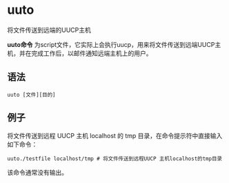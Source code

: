 # uuto

将文件传送到远端的UUCP主机


**uuto命令** 为script文件，它实际上会执行uucp，用来将文件传送到远端UUCP主机，并在完成工作后，以邮件通知远端主机上的用户。

##  语法

```
uuto [文件][目的]
```


## 例子

将文件传送到远程 UUCP 主机 localhost 的 tmp 目录，在命令提示符中直接输入如下命令：

```
uuto./testfile localhost/tmp # 将文件传送到远程UUCP 主机localhost的tmp目录 
```

该命令通常没有输出。

